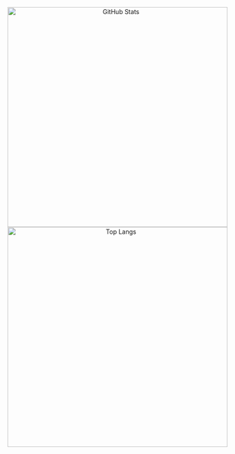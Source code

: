 <p align="center">
  <img alt="GitHub Stats" width="500px" src="https://github-readme-stats.vercel.app/api?username=EpicNerdBr&show_icons=true&count_private=true&include_all_commits=true&theme=transparent&text_color=878787&title_color=3176cc&icon_color=878787&border_color=878787&border_radius=5&cache_seconds=1800"/>
  <img alt="Top Langs" width="500px" src="https://github-readme-stats.vercel.app/api/top-langs/?username=EpicNerdBr&layout=compact&theme=transparent&text_color=878787&title_color=3176cc&icon_color=878787&border_color=878787&border_radius=4&cache_seconds=1800"/>
</p>
